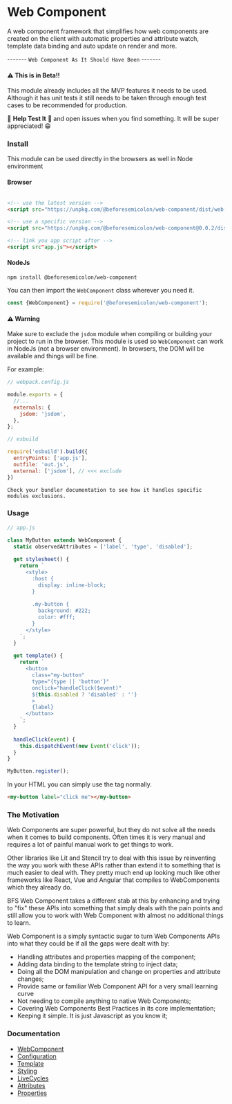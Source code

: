 # Web Component
A web component framework that simplifies how web components are created on the client with 
automatic properties and attribute watch, template data binding and auto update on render and more.

------- `Web Component As It Should Have Been` -------

#### ⚠️ This is in Beta!!

This module already includes all the MVP features it needs to be used. Although it has unit tests
it still needs to be taken through enough test cases to be recommended for production.

🧪 **Help Test It** 🧪 and open issues when you find something. It will be super appreciated! 😁

### Install

This module can be used directly in the browsers as well in Node environment

#### Browser
```html 

<!-- use the latest version -->
<script src="https://unpkg.com/@beforesemicolon/web-component/dist/web-component.min.js"></script>

<!-- use a specific version -->
<script src="https://unpkg.com/@beforesemicolon/web-component@0.0.2/dist/web-component.min.js"></script>

<!-- link you app script after -->
<script src"app.js"></script>
```

#### NodeJs

```
npm install @beforesemicolon/web-component
```

You can then import the `WebComponent` class wherever you need it.

```js
const {WebComponent} = require('@beforesemicolon/web-component');
```

#### ⚠️ Warning

Make sure to exclude the `jsdom` module when compiling or building your project to run in the browser.
This module is used so `WebComponent` can work in NodeJs (not a browser environment). In browsers, the DOM
will be available and things will be fine.

For example:

```js
// webpack.config.js

module.exports = {
  //...
  externals: {
    jsdom: 'jsdom',
  },
};
```

```js
// esbuild

require('esbuild').build({
  entryPoints: ['app.js'],
  outfile: 'out.js',
  external: ['jsdom'], // <<< exclude
})
```

    Check your bundler documentation to see how it handles specific modules exclusions.

### Usage

```js
// app.js

class MyButton extends WebComponent {
  static observedAttributes = ['label', 'type', 'disabled'];
  
  get stylesheet() {
    return `
      <style>
        :host {
          display: inline-block;
        }
        
        .my-button {
          background: #222;
          color: #fff;
        }
      </style>
    `;
  }
  
  get template() {
    return `
      <button 
        class="my-button" 
        type="{type || 'button'}"
        onclick="handleClick($event)"
        ${this.disabled ? 'disabled' : ''}
        >
        {label}
      </button>
    `;
  }
  
  handleClick(event) {
    this.dispatchEvent(new Event('click'));
  }
}

MyButton.register();
```

In your HTML you can simply use the tag normally.

```html
<my-button label="click me"></my-button>
```

### The Motivation

Web Components are super powerful, but they do not solve all the needs when it comes to build components.
Often times it is very manual and requires a lot of painful manual work to get things to work.

Other libraries like Lit and Stencil try to deal with this issue by reinventing the way you work with these APIs
rather than extend it to something that is much easier to deal with. They pretty much end up looking much like
other frameworks like React, Vue and Angular that compiles to WebComponents which they already do.

BFS Web Component takes a different stab at this by enhancing and trying to "fix" these APIs into something
that simply deals with the pain points and still allow you to work with Web Component with almost no additional
things to learn.

Web Component is a simply syntactic sugar to turn Web Components APIs into what they could be if all the gaps were dealt with by:

- Handling attributes and properties mapping of the component;
- Adding data binding to the template string to inject data;
- Doing all the DOM manipulation and change on properties and attribute changes;
- Provide same or familiar Web Component API for a very small learning curve
- Not needing to compile anything to native Web Components;
- Covering Web Components Best Practices in its core implementation;
- Keeping it simple. It is just Javascript as you know it;

### Documentation

- [WebComponent](https://github.com/beforesemicolon/web-component/blob/master/doc/WebComponent.md)
- [Configuration](https://github.com/beforesemicolon/web-component/blob/master/doc/configuration.md)
- [Template](https://github.com/beforesemicolon/web-component/blob/master/doc/template.md)
- [Styling](https://github.com/beforesemicolon/web-component/blob/master/doc/stylesheet.md)
- [LiveCycles](https://github.com/beforesemicolon/web-component/blob/master/doc/livecycles.md)
- [Attributes](https://github.com/beforesemicolon/web-component/blob/master/doc/attributes.md)
- [Properties](https://github.com/beforesemicolon/web-component/blob/master/doc/properties.md)
